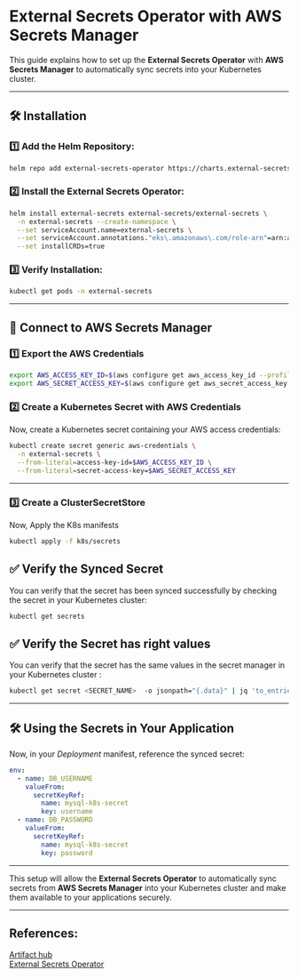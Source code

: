 
# External Secrets Operator with AWS Secrets Manager

This guide explains how to set up the **External Secrets Operator** with **AWS Secrets Manager** to automatically sync secrets into your Kubernetes cluster.

---

## 🛠️ **Installation**

### 1️⃣ **Add the Helm Repository:**

```bash
helm repo add external-secrets-operator https://charts.external-secrets.io/
```

### 2️⃣ **Install the External Secrets Operator:**

```bash
helm install external-secrets external-secrets/external-secrets \
  -n external-secrets --create-namespace \
  --set serviceAccount.name=external-secrets \
  --set serviceAccount.annotations."eks\.amazonaws\.com/role-arn"=arn:aws:iam::<ACCOUNT_ID>:role/external-secrets-irsa\
  --set installCRDs=true
```

### 3️⃣ **Verify Installation:**

```bash
kubectl get pods -n external-secrets
```

---

## 🔐 **Connect to AWS Secrets Manager**

### 1️⃣ **Export the AWS Credentials**

```bash
export AWS_ACCESS_KEY_ID=$(aws configure get aws_access_key_id --profile default)
export AWS_SECRET_ACCESS_KEY=$(aws configure get aws_secret_access_key --profile default)

```
 
### 2️⃣ **Create a Kubernetes Secret with AWS Credentials**

Now, create a Kubernetes secret containing your AWS access credentials:

```bash
kubectl create secret generic aws-credentials \
  -n external-secrets \
  --from-literal=access-key-id=$AWS_ACCESS_KEY_ID \
  --from-literal=secret-access-key=$AWS_SECRET_ACCESS_KEY
```

---

### 3️⃣ **Create a ClusterSecretStore**

Now, Apply the K8s manifests 
```bash
kubectl apply -f k8s/secrets
```

## ✅ **Verify the Synced Secret**

You can verify that the secret has been synced successfully by checking the secret in your Kubernetes cluster:

```bash
kubectl get secrets 
```
## ✅ **Verify the Secret has right values**

You can verify that the secret has the same values in the secret manager in your Kubernetes cluster :

```bash
kubectl get secret <SECRET_NAME>  -o jsonpath="{.data}" | jq 'to_entries[] | "\(.key): \(.value | @base64d)"'
```
---

## 🛠 **Using the Secrets in Your Application**

Now, in your *Deployment* manifest, reference the synced secret:

```yaml
env:
  - name: DB_USERNAME
    valueFrom:
      secretKeyRef:
        name: mysql-k8s-secret
        key: username
  - name: DB_PASSWORD
    valueFrom:
      secretKeyRef:
        name: mysql-k8s-secret
        key: password
```

---

This setup will allow the **External Secrets Operator** to automatically sync secrets from **AWS Secrets Manager** into your Kubernetes cluster and make them available to your applications securely.

---
## References:
[Artifact hub](https://artifacthub.io/packages/helm/external-secrets-operator/external-secrets?modal=install) <br>
[External Secrets Operator](https://external-secrets.io/latest/)